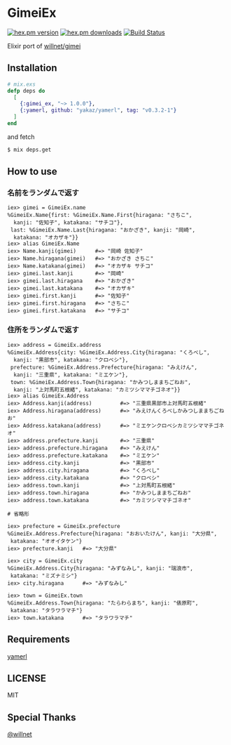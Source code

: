 # GimeiEx

[![hex.pm version](https://img.shields.io/hexpm/v/gimei_ex.svg)](https://hex.pm/packages/gimei_ex) [![hex.pm downloads](https://img.shields.io/hexpm/dt/gimei_ex.svg)](https://hex.pm/packages/gimei_ex) [![Build Status](https://travis-ci.org/ma2gedev/gimei_ex.svg?branch=master)](https://travis-ci.org/ma2gedev/gimei_ex)

Elixir port of [willnet/gimei](https://github.com/willnet/gimei)

## Installation

```elixir
# mix.exs
defp deps do
  [
    {:gimei_ex, "~> 1.0.0"},
    {:yamerl, github: "yakaz/yamerl", tag: "v0.3.2-1"}
  ]
end
```

and fetch

```bash
$ mix deps.get
```

## How to use

### 名前をランダムで返す

```iex
iex> gimei = GimeiEx.name
%GimeiEx.Name{first: %GimeiEx.Name.First{hiragana: "さちこ",
  kanji: "佐知子", katakana: "サチコ"},
 last: %GimeiEx.Name.Last{hiragana: "おかざき", kanji: "岡崎",
  katakana: "オカザキ"}}
iex> alias GimeiEx.Name
iex> Name.kanji(gimei)      #=> "岡崎 佐知子"
iex> Name.hiragana(gimei)   #=> "おかざき さちこ"
iex> Name.katakana(gimei)   #=> "オカザキ サチコ"
iex> gimei.last.kanji       #=> "岡崎"
iex> gimei.last.hiragana    #=> "おかざき"
iex> gimei.last.katakana    #=> "オカザキ"
iex> gimei.first.kanji      #=> "佐知子"
iex> gimei.first.hiragana   #=> "さちこ"
iex> gimei.first.katakana   #=> "サチコ"
```

### 住所をランダムで返す

```iex
iex> address = GimeiEx.address
%GimeiEx.Address{city: %GimeiEx.Address.City{hiragana: "くろべし",
  kanji: "黒部市", katakana: "クロベシ"},
 prefecture: %GimeiEx.Address.Prefecture{hiragana: "みえけん",
  kanji: "三重県", katakana: "ミエケン"},
 town: %GimeiEx.Address.Town{hiragana: "かみつしままちごねお",
  kanji: "上対馬町五根緒", katakana: "カミツシママチゴネオ"}}
iex> alias GimeiEx.Address
iex> Address.kanji(address)         #=> "三重県黒部市上対馬町五根緒"
iex> Address.hiragana(address)      #=> "みえけんくろべしかみつしままちごねお"
iex> Address.katakana(address)      #=> "ミエケンクロベシカミツシママチゴネオ"
iex> address.prefecture.kanji       #=> "三重県"
iex> address.prefecture.hiragana    #=> "みえけん"
iex> address.prefecture.katakana    #=> "ミエケン"
iex> address.city.kanji             #=> "黒部市"
iex> address.city.hiragana          #=> "くろべし"
iex> address.city.katakana          #=> "クロベシ"
iex> address.town.kanji             #=> "上対馬町五根緒"
iex> address.town.hiragana          #=> "かみつしままちごねお"
iex> address.town.katakana          #=> "カミツシママチゴネオ"

# 省略形

iex> prefecture = GimeiEx.prefecture
%GimeiEx.Address.Prefecture{hiragana: "おおいたけん", kanji: "大分県",
 katakana: "オオイタケン"}
iex> prefecture.kanji   #=> "大分県"

iex> city = GimeiEx.city
%GimeiEx.Address.City{hiragana: "みずなみし", kanji: "瑞浪市",
 katakana: "ミズナミシ"}
iex> city.hiragana      #=> "みずなみし"

iex> town = GimeiEx.town
%GimeiEx.Address.Town{hiragana: "たらわらまち", kanji: "俵原町",
 katakana: "タラワラマチ"}
iex> town.katakana      #=> "タラワラマチ"
```

## Requirements

[yamerl](https://github.com/yakaz/yamerl)

## LICENSE

MIT

## Special Thanks

[@willnet](https://github.com/willnet)

